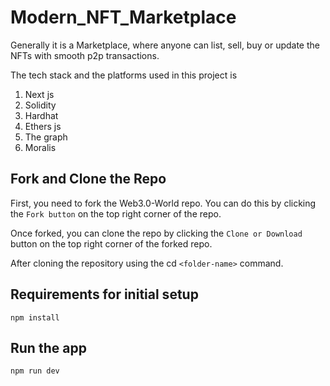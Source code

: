 # Modern_NFT_Marketplace
Generally it is a Marketplace, where anyone can list, sell, buy or update the NFTs with smooth p2p transactions.

The tech stack and the platforms used in this project is 
1. Next js
2. Solidity
3. Hardhat
4. Ethers js
5. The graph
6. Moralis 

## Fork and Clone the Repo
First, you need to fork the Web3.0-World repo. You can do this by clicking the ```Fork button``` on the top right corner of the repo.

Once forked, you can clone the repo by clicking the ```Clone or Download``` button on the top right corner of the forked repo.

After cloning the repository using the cd ```<folder-name>``` command.

## Requirements for initial setup
```node js
npm install
```
## Run the app
```node js
npm run dev
```
